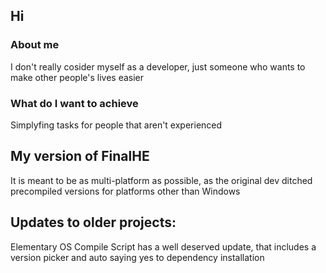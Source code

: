 ## Hi

### About me
I don't really cosider myself as a developer, just someone who wants to make other people's lives easier

### What do I want to achieve
Simplyfing tasks for people that aren't experienced

## My version of FinalHE
It is meant to be as multi-platform as possible, as the original dev ditched precompiled versions for platforms other than Windows

## Updates to older projects:
Elementary OS Compile Script has a well deserved update, that includes a version picker and auto saying yes to dependency installation

